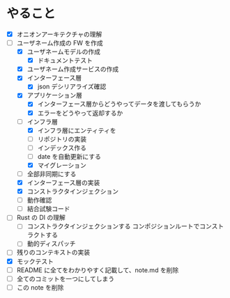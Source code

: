 # やること

- [x] オニオンアーキテクチャの理解
- [ ] ユーザネーム作成の FW を作成
  - [x] ユーザネームモデルの作成
    - [x] ドキュメントテスト
  - [x] ユーザネーム作成サービスの作成
  - [x] インターフェース層
    - [x] json デシリアライズ確認
  - [x] アプリケーション層
    - [x] インターフェース層からどうやってデータを渡してもらうか
    - [x] エラーをどうやって返却するか
  - [ ] インフラ層
    - [x] インフラ層にエンティティを
    - [ ] リポジトリの実装
    - [ ] インデックス作る
    - [ ] date を自動更新にする
    - [x] マイグレーション
  - [ ] 全部非同期にする
  - [x] インターフェース層の実装
  - [x] コンストラクタインジェクション
  - [ ] 動作確認
  - [ ] 結合試験コード
- [ ] Rust の DI の理解
  - [ ] コンストラクタインジェクションする コンポジションルートでコンストラクトする
  - [ ] 動的ディスパッチ
- [ ] 残りのコンテキストの実装
- [x] モックテスト
- [ ] README に全てをわかりやすく記載して、note.md を削除
- [ ] 全てのコミットを一つにしてしまう
- [ ] この note を削除

